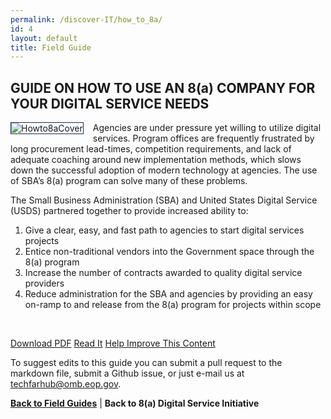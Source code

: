 ```yaml
---
permalink: /discover-IT/how_to_8a/
id: 4
layout: default
title: Field Guide
---
```


## GUIDE ON HOW TO USE AN 8(a) COMPANY FOR YOUR DIGITAL SERVICE NEEDS

![Howto8aCover](https://github.com/usds/techfar-hub/blob/master/assets/img/HowtoGuideCover.jpg?raw=true)
Agencies are under pressure yet willing to utilize digital services.  Program offices are frequently frustrated by long procurement lead-times, competition requirements, and lack of adequate coaching around new implementation methods, which slows down the successful adoption of modern technology at agencies.  The use of SBA’s 8(a) program can solve many of these problems.  

The Small Business Administration (SBA) and United States Digital Service (USDS) partnered together to provide increased ability to:

1.	Give a clear, easy, and fast path to agencies to start digital services projects
2.	Entice non-traditional vendors into the Government space through the 8(a) program
3.	Increase the number of contracts awarded to quality digital service providers
4.	Reduce administration for the SBA and agencies by providing an easy on-ramp to and release from the 8(a) program for projects within scope


<br/>

<a class="usa-button" type="button" href="https://github.com/usds/techfar-hub/blob/master/docs/USDS-HowTo8a.pdf">Download PDF</a>  <a class="usa-button" type="button" href="https://github.com/usds/techfar-hub/blob/master/docs/Quick-and-Dirty-Skinny-on-Agile-Software-Development.md">Read It</a>  <a class="usa-button" type="button" target="blank" href="https://github.com/usds/techfar-hub/blob/master/README.md">Help Improve This Content</a>

To suggest edits to this guide you can submit a pull request to the markdown file, submit a Github issue, or just e-mail us at [techfarhub@omb.eop.gov](mailto:techfarhub@omb.eop.gov).

[**Back to Field Guides**]( https://techfarhub.cio.gov/discover-IT/#fieldGuides) | **Back to 8(a) Digital Service Initiative**

<style> img[alt=Howto8aCover] {
  max-width:  250px;
  max-height: 250px;
  float: left;
  margin: 0px 15px 15px 0px;
  border-width: 1px;
  border-style: solid;
  border-color: #112e51;
  } </style>
